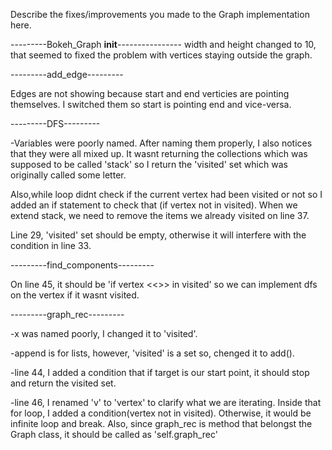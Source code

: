 Describe the fixes/improvements you made to the Graph implementation here.

---------Bokeh_Graph __init__----------------
width and height changed to 10, that seemed to fixed the problem with vertices staying outside the graph.

---------add_edge---------

Edges are not showing because start and end verticies are pointing themselves. I switched them so start is pointing end and vice-versa.

---------DFS---------

-Variables were poorly named. After naming them properly, I also notices that they were all mixed up. It wasnt returning the collections which was supposed to be called 'stack' so I return the 'visited' set which was originally called some letter.

Also,while loop didnt check if the current vertex had been visited or not so I added an if statement to check that (if vertex not in visited). When we extend stack, we need to remove the items we already visited on line 37.

Line 29, 'visited' set should be empty, otherwise it will interfere with the condition in line 33.

---------find_components---------

On line 45, it should be 'if vertex <<<not>>> in visited' so we can implement dfs on the vertex if it wasnt visited.

---------graph_rec---------

-x was named poorly, I changed it to 'visited'.

-append is for lists, however, 'visited' is a set so, chenged it to add().

-line 44, I added a condition that if target is our start point, it should stop and return the visited set.

-line 46, I renamed 'v' to 'vertex' to clarify what we are iterating. Inside that for loop, I added a condition(vertex not in visited). Otherwise, it would be infinite loop and break.
Also, since graph_rec is method that belongst the Graph class, it should be called as 'self.graph_rec'